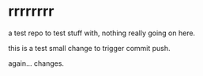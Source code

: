 rrrrrrrr
=========

a test repo to test stuff with, nothing really going on here.

this is a test
small change to trigger commit push.

again... changes.
